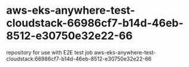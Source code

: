 # aws-eks-anywhere-test-cloudstack-66986cf7-b14d-46eb-8512-e30750e32e22-66
repository for use with E2E test job aws-eks-anywhere-test-cloudstack:66986cf7-b14d-46eb-8512-e30750e32e22-66
